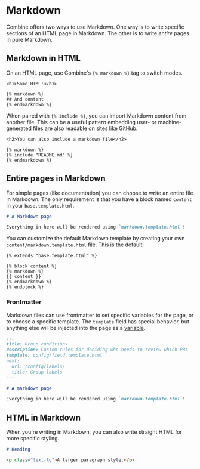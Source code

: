 # Markdown

Combine offers two ways to use Markdown.
One way is to write specific sections of an HTML page in Markdown.
The other is to write *entire* pages in pure Markdown.

## Markdown in HTML

On an HTML page, use Combine's `{% markdown %}` tag to switch modes.

```html+jinja
<h1>Some HTML!</h1>

{% markdown %}
## And content
{% endmarkdown %}
```

When paired with `{% include %}`,
you can import Markdown content from another file.
This can be a useful pattern embedding user- or machine-generated files are also readable on sites like GitHub.

```html+jinja
<h2>You can also include a markdown file</h2>

{% markdown %}
{% include "README.md" %}
{% endmarkdown %}
```

## Entire pages in Markdown

For simple pages (like documentation) you can choose to write an entire file in Markdown.
The only requirement is that you have a block named `content` in your `base.template.html`.

```md
# A Markdown page

Everything in here will be rendered using `markdown.template.html`!
```

You can customize the default Markdown template by creating your own `content/markdown.template.html` file. This is the default:

```html+jinja
{% extends "base.template.html" %}

{% block content %}
{% markdown %}
{{ content }}
{% endmarkdown %}
{% endblock %}
```

### Frontmatter

Markdown files can use frontmatter to set specific variables for the page,
or to choose a specific template.
The `template` field has special behavior,
but anything else will be injected into the page as a [variable](/variables/).

```md
---
title: Group conditions
description: Custom rules for deciding who needs to review which PRs
template: config/field.template.html
next:
  url: /config/labels/
  title: Group labels
---

# A markdown page

Everything in here will be rendered using `markdown.template.html`!
```

## HTML in Markdown

When you're writing in Markdown,
you can also write straight HTML for more specific styling.

```md
# Heading

<p class="text-lg">A larger paragraph style.</p>
```
